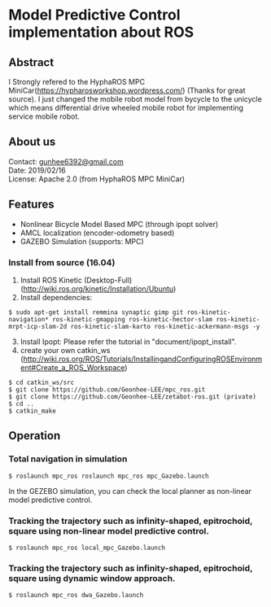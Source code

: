 # Model Predictive Control implementation about ROS 


## Abstract
I Strongly refered to the HyphaROS MPC MiniCar(https://hypharosworkshop.wordpress.com/) (Thanks for great source).
I just changed the mobile robot model from bycycle to the unicycle which means differential drive wheeled mobile robot for implementing service mobile robot.


## About us
Contact: gunhee6392@gmail.com  
Date: 2019/02/16  
License: Apache 2.0 (from HyphaROS MPC MiniCar) 

## Features
* Nonlinear Bicycle Model Based MPC (through ipopt solver)  
* AMCL localization (encoder-odometry based)  
* GAZEBO Simulation (supports: MPC)  

### Install from source (16.04) 
1. Install ROS Kinetic (Desktop-Full) (http://wiki.ros.org/kinetic/Installation/Ubuntu)  
2. Install dependencies:  
```
$ sudo apt-get install remmina synaptic gimp git ros-kinetic-navigation* ros-kinetic-gmapping ros-kinetic-hector-slam ros-kinetic-mrpt-icp-slam-2d ros-kinetic-slam-karto ros-kinetic-ackermann-msgs -y  
```
3. Install Ipopt: Please refer the tutorial in "document/ipopt_install".  
4. create your own catkin_ws   
(http://wiki.ros.org/ROS/Tutorials/InstallingandConfiguringROSEnvironment#Create_a_ROS_Workspace)  
```
$ cd catkin_ws/src  
$ git clone https://github.com/Geonhee-LEE/mpc_ros.git
$ git clone https://github.com/Geonhee-LEE/zetabot-ros.git (private)
$ cd ..  
$ catkin_make  
```

## Operation
### Total navigation in simulation 
```
$ roslaunch mpc_ros roslaunch mpc_ros mpc_Gazebo.launch 
```
In the GEZEBO simulation, you can check the local planner as non-linear model predictive control. 
  
### Tracking the trajectory such as infinity-shaped, epitrochoid, square using non-linear model predictive control.
```
$ roslaunch mpc_ros local_mpc_Gazebo.launch 
```

### Tracking the trajectory such as infinity-shaped, epitrochoid, square using dynamic window approach.
```
$ roslaunch mpc_ros dwa_Gazebo.launch 
```

